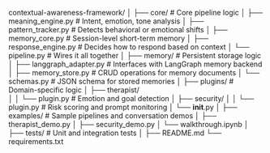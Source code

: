 contextual-awareness-framework/
│
├── core/                       # Core pipeline logic
│   ├── meaning_engine.py       # Intent, emotion, tone analysis
│   ├── pattern_tracker.py      # Detects behavioral or emotional shifts
│   ├── memory_core.py          # Session-level short-term memory
│   ├── response_engine.py      # Decides how to respond based on context
│   └── pipeline.py             # Wires it all together
│
├── memory/                     # Persistent storage logic
│   ├── langgraph_adapter.py    # Interfaces with LangGraph memory backend
│   ├── memory_store.py         # CRUD operations for memory documents
│   └── schemas.py              # JSON schema for stored memories
│
├── plugins/                    # Domain-specific logic
│   ├── therapist/              
│   │   └── plugin.py           # Emotion and goal detection
│   ├── security/
│   │   └── plugin.py           # Risk scoring and prompt monitoring
│   └── __init__.py
│
├── examples/                   # Sample pipelines and conversation demos
│   ├── therapist_demo.py
│   ├── security_demo.py
│   └── walkthrough.ipynb
│
├── tests/                      # Unit and integration tests
│
├── README.md
└── requirements.txt


